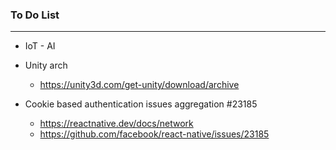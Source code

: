### To Do List
 
---------------------------------------------------------------------------

* IoT - AI

* Unity arch
  * https://unity3d.com/get-unity/download/archive


* Cookie based authentication issues aggregation #23185 
  * https://reactnative.dev/docs/network
  * https://github.com/facebook/react-native/issues/23185









